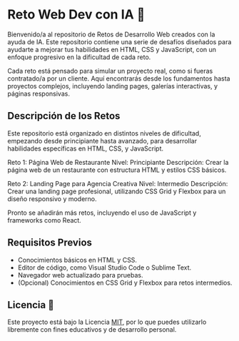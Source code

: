 # Reto Web Dev con IA 🚀

Bienvenido/a al repositorio de Retos de Desarrollo Web creados con la ayuda de IA. Este repositorio contiene una serie de desafíos diseñados para ayudarte a mejorar tus habilidades en HTML, CSS y JavaScript, con un enfoque progresivo en la dificultad de cada reto.

Cada reto está pensado para simular un proyecto real, como si fueras contratado/a por un cliente. Aquí encontrarás desde los fundamentos hasta proyectos complejos, incluyendo landing pages, galerías interactivas, y páginas responsivas.

## Descripción de los Retos

Este repositorio está organizado en distintos niveles de dificultad, empezando desde principiante hasta avanzado, para desarrollar habilidades específicas en HTML, CSS, y JavaScript.

Reto 1: Página Web de Restaurante
Nivel: Principiante
Descripción: Crear la página web de un restaurante con estructura HTML y estilos CSS básicos.

Reto 2: Landing Page para Agencia Creativa
Nivel: Intermedio
Descripción: Crear una landing page profesional, utilizando CSS Grid y Flexbox para un diseño responsivo y moderno.

Pronto se añadirán más retos, incluyendo el uso de JavaScript y frameworks como React.
## Requisitos Previos
* Conocimientos básicos en HTML y CSS.
* Editor de código, como Visual Studio Code o Sublime Text.
* Navegador web actualizado para pruebas.
* (Opcional) Conocimientos en CSS Grid y Flexbox para retos intermedios.



## Licencia 📜

Este proyecto está bajo la Licencia [MIT](https://choosealicense.com/licenses/mit/), por lo que puedes utilizarlo libremente con fines educativos y de desarrollo personal.

